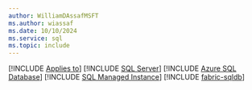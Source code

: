 ```yaml
---
author: WilliamDAssafMSFT
ms.author: wiassaf
ms.date: 10/10/2024
ms.service: sql
ms.topic: include
---
```


[!INCLUDE [Applies to](../../includes/applies-md.md)] [!INCLUDE [SQL Server](./_ssnoversion.md)]  [!INCLUDE [Azure SQL Database](../../includes/applies-to-version/_asdb.md)] [!INCLUDE [SQL Managed Instance](../../includes/applies-to-version/_asmi.md)] [!INCLUDE [fabric-sqldb](_fabric-sqldb.md)]
